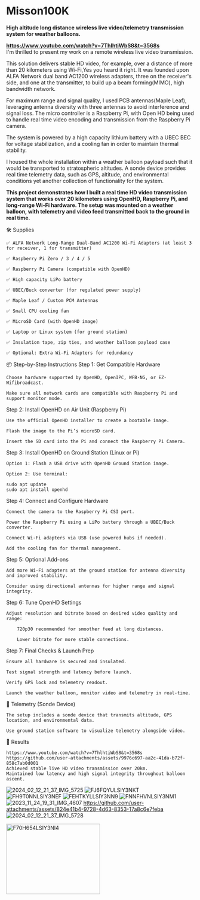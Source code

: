 # Misson100K
**High altitude long distance wireless live video/telemetry transmission system for weather balloons.**


**https://www.youtube.com/watch?v=7ThlhtiWbS8&t=3568s** <br>
I'm thrilled to present my work on a remote wireless live video transmission.

This solution delivers stable HD video, for example, over a distance of more than 20 kilometers using Wi-Fi,Yes you heard it right. It was founded upon ALFA Network dual band AC1200 wireless adapters, three on the receiver's side, and one at the transmitter, to build up a beam forming(MIMO), high bandwidth network.

For maximum range and signal quality, I used PCB antennas(Maple Leaf), leveraging antenna diversity with three antennas to avoid interference and signal loss. The micro controller is a Raspberry Pi, with Open HD being used to handle real time video encoding and transmission from the Raspberry Pi camera.

The system is powered by a high capacity lithium battery with a UBEC BEC for voltage stabilization, and a cooling fan in order to maintain thermal stability.

I housed the whole installation within a weather balloon payload such that it would be transported to stratospheric altitudes. A sonde device provides real time telemetry data, such as GPS, altitude, and environmental conditions yet another collection of functionality for the system.


**This project demonstrates how I built a real time HD video transmission system that works over 20 kilometers using OpenHD, Raspberry Pi, and long-range Wi-Fi hardware. The setup was mounted on a weather balloon, with telemetry and video feed transmitted back to the ground in real time.**

🛠️ Supplies

    ✅ ALFA Network Long-Range Dual-Band AC1200 Wi-Fi Adapters (at least 3 for receiver, 1 for transmitter)

    ✅ Raspberry Pi Zero / 3 / 4 / 5

    ✅ Raspberry Pi Camera (compatible with OpenHD)

    ✅ High capacity LiPo battery

    ✅ UBEC/Buck converter (for regulated power supply)

    ✅ Maple Leaf / Custom PCM Antennas

    ✅ Small CPU cooling fan

    ✅ MicroSD Card (with OpenHD image)

    ✅ Laptop or Linux system (for ground station)

    ✅ Insulation tape, zip ties, and weather balloon payload case

    ✅ Optional: Extra Wi-Fi Adapters for redundancy

📦 Step-by-Step Instructions
Step 1: Get Compatible Hardware

    Choose hardware supported by OpenHD, OpenIPC, WFB-NG, or EZ-Wifibroadcast.

    Make sure all network cards are compatible with Raspberry Pi and support monitor mode.

Step 2: Install OpenHD on Air Unit (Raspberry Pi)

    Use the official OpenHD installer to create a bootable image.

    Flash the image to the Pi’s microSD card.

    Insert the SD card into the Pi and connect the Raspberry Pi Camera.

Step 3: Install OpenHD on Ground Station (Linux or Pi)

    Option 1: Flash a USB drive with OpenHD Ground Station image.

    Option 2: Use terminal:

    sudo apt update
    sudo apt install openhd

Step 4: Connect and Configure Hardware

    Connect the camera to the Raspberry Pi CSI port.

    Power the Raspberry Pi using a LiPo battery through a UBEC/Buck converter.

    Connect Wi-Fi adapters via USB (use powered hubs if needed).

    Add the cooling fan for thermal management.

Step 5: Optional Add-ons

    Add more Wi-Fi adapters at the ground station for antenna diversity and improved stability.

    Consider using directional antennas for higher range and signal integrity.

Step 6: Tune OpenHD Settings

    Adjust resolution and bitrate based on desired video quality and range:

        720p30 recommended for smoother feed at long distances.

        Lower bitrate for more stable connections.

Step 7: Final Checks & Launch Prep

    Ensure all hardware is secured and insulated.

    Test signal strength and latency before launch.

    Verify GPS lock and telemetry readout.

    Launch the weather balloon, monitor video and telemetry in real-time.

🎈 Telemetry (Sonde Device)

    The setup includes a sonde device that transmits altitude, GPS location, and environmental data.

    Use ground station software to visualize telemetry alongside video.

🧪 Results

    https://www.youtube.com/watch?v=7ThlhtiWbS8&t=3568s
    https://github.com/user-attachments/assets/9976c697-aa2c-41da-b72f-858c7ab0d001
    Achieved stable live HD video transmission over 20km.
    Maintained low latency and high signal integrity throughout balloon ascent.

    
![2024_02_12_21_37_IMG_5725](https://github.com/user-attachments/assets/9e3e1a9a-89db-49f0-affb-69bffae844f9)
![FJ6FQYULSIY3NKT](https://github.com/user-attachments/assets/489f5a8d-6a75-477e-a495-fd2a16b4858b)
![FH9T0NNLSIY3NEF](https://github.com/user-attachments/assets/9057671d-1ef5-4337-8275-3783666aaf58)
![FEHTKYLLSIY3NN9](https://github.com/user-attachments/assets/7db1d363-4fc1-4767-b440-25767b317d45)
![FNNFHVNLSIY3NM1](https://github.com/user-attachments/assets/d414f6e4-5316-48bf-8399-652067ddf682)![2023_11_24_19_31_IMG_4607](https://github.com/user-attachments/assets/59194b04-9f95-4b39-b641-6bf2936fe191)
https://github.com/user-attachments/assets/824e41b4-9728-4d63-8353-17a8c6e7feba
![2024_02_12_21_37_IMG_5728](https://github.com/user-attachments/assets/70a96741-a529-4433-acea-21f0b8a9a74d)

<img width="251" height="188" alt="F70H654LSIY3NI4" src="https://github.com/user-attachments/assets/77007ae1-658d-4f71-b5ed-7999b94f2140" />


